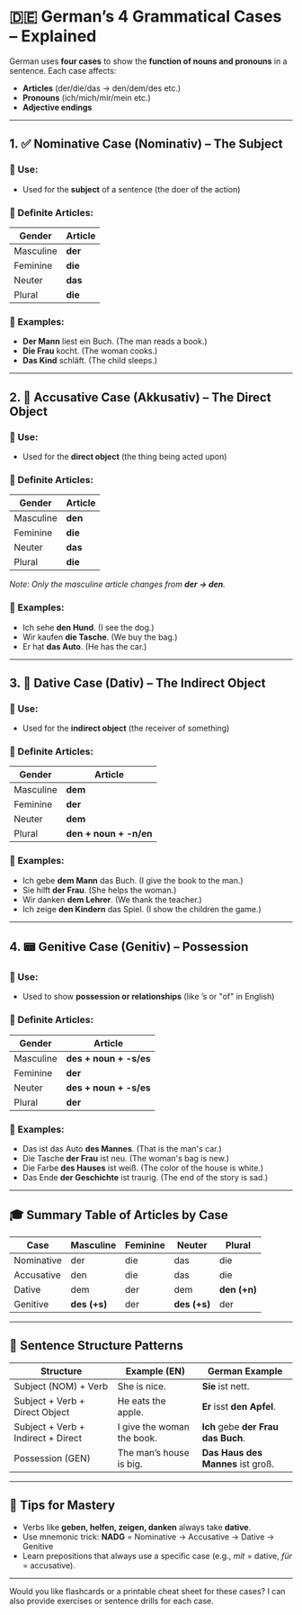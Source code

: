# 🇩🇪 German’s 4 Grammatical Cases – Explained

German uses **four cases** to show the **function of nouns and pronouns** in a sentence. Each case affects:

* **Articles** (der/die/das → den/dem/des etc.)
* **Pronouns** (ich/mich/mir/mein etc.)
* **Adjective endings**

---

## 1. ✅ **Nominative Case (Nominativ)** – The Subject

### 🔹 Use:

* Used for the **subject** of a sentence (the doer of the action)

### 🔹 Definite Articles:

| Gender    | Article |
| --------- | ------- |
| Masculine | **der** |
| Feminine  | **die** |
| Neuter    | **das** |
| Plural    | **die** |

### 🔹 Examples:

* **Der Mann** liest ein Buch.
  (The man reads a book.)
* **Die Frau** kocht.
  (The woman cooks.)
* **Das Kind** schläft.
  (The child sleeps.)

---

## 2. 🎯 **Accusative Case (Akkusativ)** – The Direct Object

### 🔹 Use:

* Used for the **direct object** (the thing being acted upon)

### 🔹 Definite Articles:

| Gender    | Article |
| --------- | ------- |
| Masculine | **den** |
| Feminine  | **die** |
| Neuter    | **das** |
| Plural    | **die** |

*Note: Only the masculine article changes from **der → den**.*

### 🔹 Examples:

* Ich sehe **den Hund**.
  (I see the dog.)
* Wir kaufen **die Tasche**.
  (We buy the bag.)
* Er hat **das Auto**.
  (He has the car.)

---

## 3. 🤝 **Dative Case (Dativ)** – The Indirect Object

### 🔹 Use:

* Used for the **indirect object** (the receiver of something)

### 🔹 Definite Articles:

| Gender    | Article                |
| --------- | ---------------------- |
| Masculine | **dem**                |
| Feminine  | **der**                |
| Neuter    | **dem**                |
| Plural    | **den + noun + -n/en** |

### 🔹 Examples:

* Ich gebe **dem Mann** das Buch.
  (I give the book to the man.)
* Sie hilft **der Frau**.
  (She helps the woman.)
* Wir danken **dem Lehrer**.
  (We thank the teacher.)
* Ich zeige **den Kindern** das Spiel.
  (I show the children the game.)

---

## 4. 📟 **Genitive Case (Genitiv)** – Possession

### 🔹 Use:

* Used to show **possession or relationships** (like ’s or "of" in English)

### 🔹 Definite Articles:

| Gender    | Article                |
| --------- | ---------------------- |
| Masculine | **des + noun + -s/es** |
| Feminine  | **der**                |
| Neuter    | **des + noun + -s/es** |
| Plural    | **der**                |

### 🔹 Examples:

* Das ist das Auto **des Mannes**.
  (That is the man's car.)
* Die Tasche **der Frau** ist neu.
  (The woman's bag is new.)
* Die Farbe **des Hauses** ist weiß.
  (The color of the house is white.)
* Das Ende **der Geschichte** ist traurig.
  (The end of the story is sad.)

---

## 🎓 Summary Table of Articles by Case

| Case       | Masculine    | Feminine | Neuter       | Plural       |
| ---------- | ------------ | -------- | ------------ | ------------ |
| Nominative | der          | die      | das          | die          |
| Accusative | den          | die      | das          | die          |
| Dative     | dem          | der      | dem          | **den (+n)** |
| Genitive   | **des (+s)** | der      | **des (+s)** | der          |

---

## 🔄 Sentence Structure Patterns

| Structure                          | Example (EN)               | German Example                          |
| ---------------------------------- | -------------------------- | --------------------------------------- |
| Subject (NOM) + Verb               | She is nice.               | **Sie** ist nett.                       |
| Subject + Verb + Direct Object     | He eats the apple.         | **Er** isst **den Apfel**.              |
| Subject + Verb + Indirect + Direct | I give the woman the book. | **Ich** gebe **der Frau** **das Buch**. |
| Possession (GEN)                   | The man’s house is big.    | **Das Haus des Mannes** ist groß.       |

---

## 🧠 Tips for Mastery

* Verbs like **geben, helfen, zeigen, danken** always take **dative**.
* Use mnemonic trick: **NADG** = Nominative → Accusative → Dative → Genitive
* Learn prepositions that always use a specific case (e.g., *mit* = dative, *für* = accusative).

---

Would you like flashcards or a printable cheat sheet for these cases? I can also provide exercises or sentence drills for each case.
